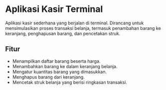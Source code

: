 # Aplikasi Kasir Terminal

Aplikasi kasir sederhana yang berjalan di terminal. Dirancang untuk mensimulasikan proses transaksi belanja, termasuk penambahan barang ke keranjang, penghapusan barang, dan pencetakan struk.

## Fitur

- Menampilkan daftar barang beserta harga.
- Menambahkan barang ke dalam keranjang belanja.
- Mengatur kuantitas barang yang dimasukkan.
- Menghapus barang dari keranjang.
- Mencetak struk belanja yang berisi ringkasan transaksi.
